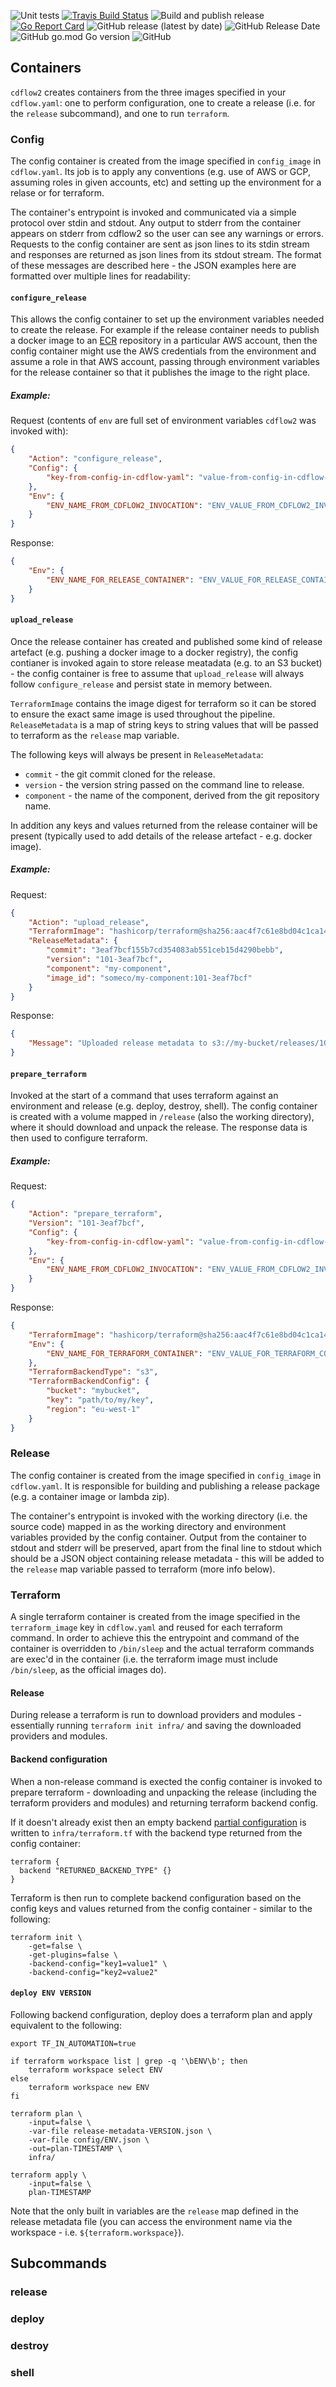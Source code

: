 ![Unit tests](https://github.com/mergermarket/cdflow2/workflows/Unit%20tests/badge.svg)
[![Travis Build Status](https://www.travis-ci.org/mergermarket/cdflow2.svg?branch=master)](https://www.travis-ci.org/mergermarket/cdflow2)
![Build and publish release](https://github.com/mergermarket/cdflow2/workflows/Build%20and%20publish%20release/badge.svg)
[![Go Report Card](https://goreportcard.com/badge/github.com/mergermarket/cdflow2)](https://goreportcard.com/report/github.com/mergermarket/cdflow2)
![GitHub release (latest by date)](https://img.shields.io/github/v/release/mergermarket/cdflow2)
![GitHub Release Date](https://img.shields.io/github/release-date/mergermarket/cdflow2)
![GitHub go.mod Go version](https://img.shields.io/github/go-mod/go-version/mergermarket/cdflow2)
![GitHub](https://img.shields.io/github/license/mergermarket/cdflow2)



## Containers

`cdflow2` creates containers from the three images specified in your `cdflow.yaml`: one to perform configuration, one to create a release (i.e. for the `release` subcommand), and one to run `terraform`.

### Config

The config container is created from the image specified in `config_image` in `cdflow.yaml`. Its job is to apply any conventions (e.g. use of AWS or GCP, assuming roles in given accounts, etc) and setting up the environment for a relase or for terraform.

The container's entrypoint is invoked and communicated via a simple protocol over stdin and stdout. Any output to stderr from the container appears on stderr from cdflow2 so the user can see any warnings or errors. Requests to the config container are sent as json lines to its stdin stream and responses are returned as json lines from its stdout stream. The format of these messages are described here - the JSON examples here are formatted over multiple lines for readability:

#### `configure_release`

This allows the config container to set up the environment variables needed to create the release. For example if the release container needs to publish a docker image to an [ECR](https://aws.amazon.com/ecr/) repository in a particular AWS account, then the config container might use the AWS credentials from the environment and assume a role in that AWS account, passing through environment variables for the release container so that it publishes the image to the right place.

##### Example:

Request (contents of `env` are full set of environment variables `cdflow2` was invoked with):

```json
{
    "Action": "configure_release",
    "Config": {
        "key-from-config-in-cdflow-yaml": "value-from-config-in-cdflow-yaml"
    },
    "Env": {
        "ENV_NAME_FROM_CDFLOW2_INVOCATION": "ENV_VALUE_FROM_CDFLOW2_INVOCATION"
    }
}
```

Response:

```json
{
    "Env": {
        "ENV_NAME_FOR_RELEASE_CONTAINER": "ENV_VALUE_FOR_RELEASE_CONTAINER"
    }
}
```

#### `upload_release`

Once the release container has created and published some kind of release artefact (e.g. pushing a docker image to a docker registry), the config contianer is invoked again to store release meatadata (e.g. to an S3 bucket) - the config container is free to assume that `upload_release` will always follow `configure_release` and persist state in memory between.

`TerraformImage` contains the image digest for terraform so it can be stored to ensure the exact same image is used throughout the pipeline. `ReleaseMetadata` is a map of string keys to string values that will be passed to terraform as the `release` map variable.

The following keys will always be present in `ReleaseMetadata`:

* `commit` - the git commit cloned for the release.
* `version` - the version string passed on the command line to release.
* `component` - the name of the component, derived from the git repository name.

In addition any keys and values returned from the release container will be present (typically used to add details of the release artefact - e.g. docker image).

##### Example:

Request:

```json
{
    "Action": "upload_release",
    "TerraformImage": "hashicorp/terraform@sha256:aac4f7c61e8bd04c1ca14681b099cb8434788881bbe08febe5b7f9c0d2eabf1c",
    "ReleaseMetadata": {
        "commit": "3eaf7bcf155b7cd354083ab551ceb15d4290bebb",        
        "version": "101-3eaf7bcf",
        "component": "my-component",
        "image_id": "someco/my-component:101-3eaf7bcf"
    }
}
```

Response:

```json
{
    "Message": "Uploaded release metadata to s3://my-bucket/releases/101-3eaf7bcf.zip"
}
```

#### `prepare_terraform`

Invoked at the start of a command that uses terraform against an environment and release (e.g. deploy, destroy, shell). The config container is created with a volume mapped in `/release` (also the working directory), where it should download and unpack the release. The response data is then used to configure terraform.

##### Example:

Request:

```json
{
    "Action": "prepare_terraform",
    "Version": "101-3eaf7bcf",
    "Config": {
        "key-from-config-in-cdflow-yaml": "value-from-config-in-cdflow-yaml"
    },
    "Env": {
        "ENV_NAME_FROM_CDFLOW2_INVOCATION": "ENV_VALUE_FROM_CDFLOW2_INVOCATION"
    }
}
```

Response:

```json
{
    "TerraformImage": "hashicorp/terraform@sha256:aac4f7c61e8bd04c1ca14681b099cb8434788881bbe08febe5b7f9c0d2eabf1c",
    "Env": {
        "ENV_NAME_FOR_TERRAFORM_CONTAINER": "ENV_VALUE_FOR_TERRAFORM_CONTAINER"
    },
    "TerraformBackendType": "s3",
    "TerraformBackendConfig": {
        "bucket": "mybucket",
        "key": "path/to/my/key",
        "region": "eu-west-1"
    }
}
```

### Release

The config container is created from the image specified in `config_image` in `cdflow.yaml`. It is responsible for building and publishing a release package (e.g. a container image or lambda zip).

The container's entrypoint is invoked with the working directory (i.e. the source code) mapped in as the working directory and environment variables provided by the config container. Output from the container to stdout and stderr will be preserved, apart from the final line to stdout which should be a JSON object containing release metadata - this will be added to the `release` map variable passed to terraform (more info below).

### Terraform

A single terraform container is created from the image specified in the `terraform_image` key in `cdflow.yaml` and reused for each terraform command. In order to achieve this the entrypoint and command of the container is overridden to `/bin/sleep` and the actual terraform commands are exec'd in the container (i.e. the terraform image must include `/bin/sleep`, as the official images do).

#### Release

During release a terraform is run to download providers and modules - essentially running `terraform init infra/` and saving the downloaded providers and modules.

#### Backend configuration

When a non-release command is exected the config container is invoked to prepare terraform - downloading and unpacking the release (including the terraform providers and modules) and returning terraform backend config.

If it doesn't already exist then an empty backend [partial configuration](https://www.terraform.io/docs/backends/config.html#partial-configuration) is written to `infra/terraform.tf` with the backend type returned from the config container:

```hcl
terraform {
  backend "RETURNED_BACKEND_TYPE" {}
}
```

Terraform is then run to complete backend configuration based on the config keys and values returned from the config container - similar to the following:

```shell
terraform init \
    -get=false \
    -get-plugins=false \
    -backend-config="key1=value1" \
    -backend-config="key2=value2"
```

#### `deploy ENV VERSION`

Following backend configuration, deploy does a terraform plan and apply equivalent to the following:

```shell
export TF_IN_AUTOMATION=true

if terraform workspace list | grep -q '\bENV\b'; then
    terraform workspace select ENV
else
    terraform workspace new ENV
fi

terraform plan \
    -input=false \
    -var-file release-metadata-VERSION.json \
    -var-file config/ENV.json \
    -out=plan-TIMESTAMP \
    infra/

terraform apply \
    -input=false \
    plan-TIMESTAMP
```

Note that the only built in variables are the `release` map defined in the release metadata file (you can access the environment name via the workspace - i.e. `${terraform.workspace}`).

## Subcommands

### release


### deploy


### destroy


### shell

